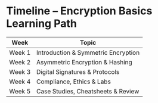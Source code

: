 # Timeline – Encryption Basics Learning Path

| Week | Topic |
|------|-------|
| Week 1 | Introduction & Symmetric Encryption |
| Week 2 | Asymmetric Encryption & Hashing |
| Week 3 | Digital Signatures & Protocols |
| Week 4 | Compliance, Ethics & Labs |
| Week 5 | Case Studies, Cheatsheets & Review |
